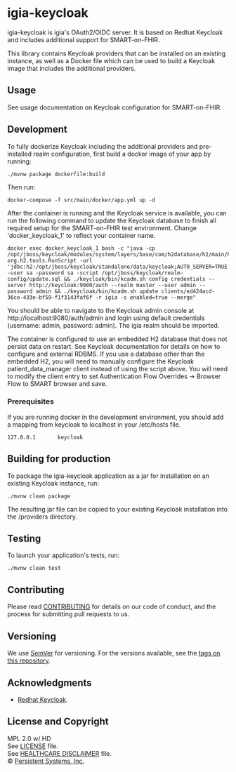 # igia-keycloak

igia-keycloak is igia's OAuth2/OIDC server. It is based on Redhat Keycloak and includes additional support for SMART-on-FHIR.

This library contains Keycloak providers that can be installed on an existing instance, as well as a Docker file which can be used to build a Keycloak image that includes the additional providers.

## Usage

See usage documentation on Keycloak configuration for SMART-on-FHIR.

## Development

To fully dockerize Keycloak including the additional providers and pre-installed realm configuration, first build a docker image of your app by running:

    ./mvnw package dockerfile:build

Then run:

    docker-compose -f src/main/docker/app.yml up -d

After the container is running and the Keycloak service is available, you can run the following command to update the Keycloak database to finish all required setup for the SMART-on-FHIR test environment. Change 'docker_keycloak_1' to reflect your container name.

    docker exec docker_keycloak_1 bash -c "java -cp /opt/jboss/keycloak/modules/system/layers/base/com/h2database/h2/main/h2*.jar org.h2.tools.RunScript -url 'jdbc:h2:/opt/jboss/keycloak/standalone/data/keycloak;AUTO_SERVER=TRUE' -user sa -password sa -script /opt/jboss/keycloak/realm-config/update.sql && ./keycloak/bin/kcadm.sh config credentials --server http://keycloak:9080/auth --realm master --user admin --password admin && ./keycloak/bin/kcadm.sh update clients/ed424acd-36ce-433e-bf59-f1f3143faf6f -r igia -s enabled=true --merge"

You should be able to navigate to the Keycloak admin console at http://localhost:9080/auth/admin and login using default credentials (username: admin, password: admin). The igia realm should be imported.

The container is configured to use an embedded H2 database that does not persist data on restart. See Keycloak documentation for details on how to configure and external RDBMS. If you use a database other than the embedded H2, you will need to manually configure the Keycloak patient_data_manager client instead of using the script above. You will need to modify the client entry to set Authentication Flow Overrides -> Browser Flow to SMART browser and save.

### Prerequisites

If you are running docker in the development environment, you should add a mapping from keycloak to localhost in your /etc/hosts file.

    127.0.0.1       keycloak

## Building for production

To package the igia-keycloak application as a jar for installation on an existing Keycloak instance, run:

    ./mvnw clean package

The resulting jar file can be copied to your existing Keycloak installation into the /providers directory.

## Testing

To launch your application's tests, run:

    ./mvnw clean test

## Contributing

Please read [CONTRIBUTING](https://igia.github.io/docs/contributing/) for details on our code of conduct, and the process for submitting pull requests to us.

## Versioning

We use [SemVer](http://semver.org/) for versioning. For the versions available, see the [tags on this repository](https://github.com/igia/igia-keycloak/tags).

## Acknowledgments
* [Redhat Keycloak](http://www.keycloak.org/).

## License and Copyright

MPL 2.0 w/ HD  
See [LICENSE](LICENSE) file.  
See [HEALTHCARE DISCLAIMER](HD.md) file.  
© [Persistent Systems, Inc.](https://www.persistent.com)